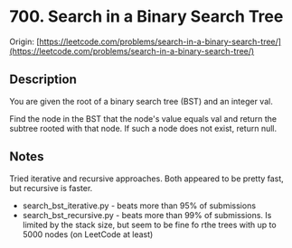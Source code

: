 # 700. Search in a Binary Search Tree
Origin: [https://leetcode.com/problems/search-in-a-binary-search-tree/](https://leetcode.com/problems/search-in-a-binary-search-tree/)

## Description
You are given the root of a binary search tree (BST) and an integer val.

Find the node in the BST that the node's value equals val and return the subtree rooted with that node. If such a node does not exist, return null.

## Notes
Tried iterative and recursive approaches. Both appeared to be pretty fast, but recursive is faster.
* search_bst_iterative.py - beats more than 95% of submissions
* search_bst_recursive.py - beats more than 99% of submissions. Is limited by the stack size, but seem to be fine fo rthe trees with up to 5000 nodes (on LeetCode at least) 

